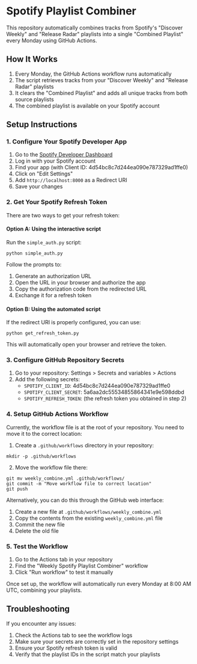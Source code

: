 # Spotify Playlist Combiner

This repository automatically combines tracks from Spotify's "Discover Weekly" and "Release Radar" playlists into a single "Combined Playlist" every Monday using GitHub Actions.

## How It Works

1. Every Monday, the GitHub Actions workflow runs automatically
2. The script retrieves tracks from your "Discover Weekly" and "Release Radar" playlists
3. It clears the "Combined Playlist" and adds all unique tracks from both source playlists
4. The combined playlist is available on your Spotify account

## Setup Instructions

### 1. Configure Your Spotify Developer App

1. Go to the [Spotify Developer Dashboard](https://developer.spotify.com/dashboard/)
2. Log in with your Spotify account
3. Find your app (with Client ID: 4d54bc8c7d244ea090e787329ad1ffe0)
4. Click on "Edit Settings"
5. Add `http://localhost:8000` as a Redirect URI
6. Save your changes

### 2. Get Your Spotify Refresh Token

There are two ways to get your refresh token:

#### Option A: Using the interactive script
Run the `simple_auth.py` script:
```
python simple_auth.py
```
Follow the prompts to:
1. Generate an authorization URL
2. Open the URL in your browser and authorize the app
3. Copy the authorization code from the redirected URL
4. Exchange it for a refresh token

#### Option B: Using the automated script
If the redirect URI is properly configured, you can use:
```
python get_refresh_token.py
```
This will automatically open your browser and retrieve the token.

### 3. Configure GitHub Repository Secrets

1. Go to your repository: Settings > Secrets and variables > Actions
2. Add the following secrets:
   - `SPOTIFY_CLIENT_ID`: 4d54bc8c7d244ea090e787329ad1ffe0
   - `SPOTIFY_CLIENT_SECRET`: 5a6aa2dc55534855864341e9e598ddbd
   - `SPOTIFY_REFRESH_TOKEN`: (the refresh token you obtained in step 2)

### 4. Setup GitHub Actions Workflow

Currently, the workflow file is at the root of your repository. You need to move it to the correct location:

1. Create a `.github/workflows` directory in your repository:
```
mkdir -p .github/workflows
```

2. Move the workflow file there:
```
git mv weekly_combine.yml .github/workflows/
git commit -m "Move workflow file to correct location"
git push
```

Alternatively, you can do this through the GitHub web interface:
1. Create a new file at `.github/workflows/weekly_combine.yml`
2. Copy the contents from the existing `weekly_combine.yml` file
3. Commit the new file
4. Delete the old file

### 5. Test the Workflow

1. Go to the Actions tab in your repository
2. Find the "Weekly Spotify Playlist Combiner" workflow
3. Click "Run workflow" to test it manually

Once set up, the workflow will automatically run every Monday at 8:00 AM UTC, combining your playlists.

## Troubleshooting

If you encounter any issues:

1. Check the Actions tab to see the workflow logs
2. Make sure your secrets are correctly set in the repository settings
3. Ensure your Spotify refresh token is valid
4. Verify that the playlist IDs in the script match your playlists
